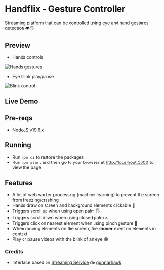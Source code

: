 # Handflix - Gesture Controller

Streaming platform that can be controlled using eye and hand gestures detection 👁🖐

## Preview

- Hands controls

![Hands gestures](./assets/hands-demo.gif)

- Eye blink play/pause
  
![Blink control](./assets/blink-demo.gif)

## Live Demo

## Pre-reqs

- NodeJS v19.6.x

## Running

- Run `npm ci` to restore the packages
- Run `npm start` and then go to your browser at [http://localhost:3000](http://localhost:3000) to view the page

## Features
- A lot of web worker processing (machine learning) to prevent the screen from freezing/crashing
- Hands draw on screen and background elements clickable 🙌
- Triggers scroll up when using open palm 🖐
- Triggers scroll down when using closed palm ✊
- Triggers click on nearest element when using pinch gesture 🤏
- When moving elements on the screen, fire **:hover** event on elements in context
- Play or pause videos with the blink of an eye 😁

### Credits
- Interface based on [Streaming Service](https://codepen.io/Gunnarhawk/pen/vYJEwoM) de [gunnarhawk](https://github.com/Gunnarhawk)